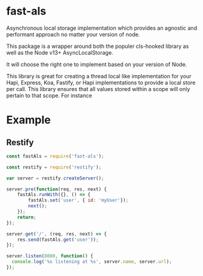 # fast-als
Asynchronous local storage implementation which provides an agnostic and performant approach no matter your version of node.

This package is a wrapper around both the populer cls-hooked library as well as the Node v13+  AsyncLocalStorage.

It will choose the right one to implement based on your version of Node.

This library is great for creating a thread local like implementation for your Hapi, Express, Koa, Fastify, or Hapi implementations to provide a 
local store per call. This library ensures that all values stored within a scope will only pertain to that scope. For instance
# Example

## Restify
```js
const fastAls = require('fast-als');

const restify = require('restify');

var server = restify.createServer();

server.pre(function(req, res, next) {
    fastAls.runWith({}, () => {
        fastAls.set('user', { id: 'myUser'});
        next();
    });
    return;
});

server.get('/', (req, res, next) => {
    res.send(fastAls.get('user'));
});

server.listen(8080, function() {
  console.log('%s listening at %s', server.name, server.url);
});
```
